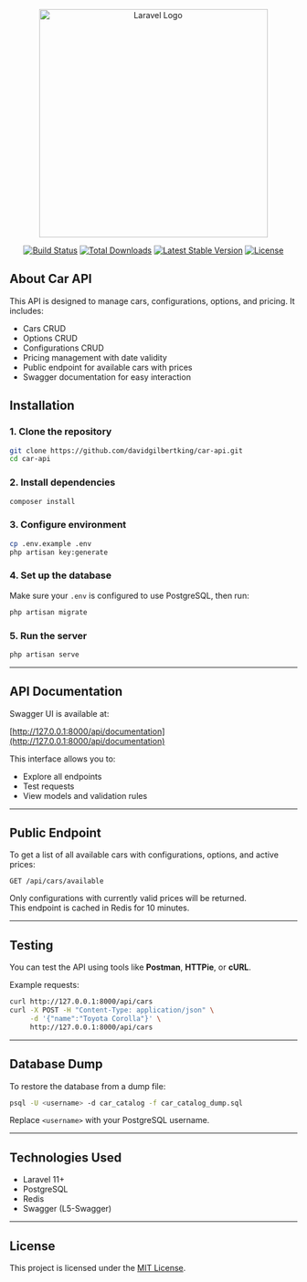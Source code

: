 <p align="center"><a href="https://laravel.com" target="_blank"><img src="https://raw.githubusercontent.com/laravel/art/master/logo-lockup/5%20SVG/2%20CMYK/1%20Full%20Color/laravel-logolockup-cmyk-red.svg" width="400" alt="Laravel Logo"></a></p>

<p align="center">
<a href="https://github.com/laravel/framework/actions"><img src="https://github.com/laravel/framework/workflows/tests/badge.svg" alt="Build Status"></a>
<a href="https://packagist.org/packages/laravel/framework"><img src="https://img.shields.io/packagist/dt/laravel/framework" alt="Total Downloads"></a>
<a href="https://packagist.org/packages/laravel/framework"><img src="https://img.shields.io/packagist/v/laravel/framework" alt="Latest Stable Version"></a>
<a href="https://packagist.org/packages/laravel/framework"><img src="https://img.shields.io/packagist/l/laravel/framework" alt="License"></a>
</p>

## About Car API

This API is designed to manage cars, configurations, options, and pricing. It includes:

- Cars CRUD
- Options CRUD
- Configurations CRUD
- Pricing management with date validity
- Public endpoint for available cars with prices
- Swagger documentation for easy interaction

## Installation

### 1. Clone the repository

```bash
git clone https://github.com/davidgilbertking/car-api.git
cd car-api
```

### 2. Install dependencies

```bash
composer install
```

### 3. Configure environment

```bash
cp .env.example .env
php artisan key:generate
```

### 4. Set up the database

Make sure your `.env` is configured to use PostgreSQL, then run:

```bash
php artisan migrate
```

### 5. Run the server

```bash
php artisan serve
```

---

## API Documentation

Swagger UI is available at:

[http://127.0.0.1:8000/api/documentation](http://127.0.0.1:8000/api/documentation)

This interface allows you to:

- Explore all endpoints
- Test requests
- View models and validation rules

---

## Public Endpoint

To get a list of all available cars with configurations, options, and active prices:

```
GET /api/cars/available
```

Only configurations with currently valid prices will be returned.  
This endpoint is cached in Redis for 10 minutes.

---

## Testing

You can test the API using tools like **Postman**, **HTTPie**, or **cURL**.

Example requests:

```bash
curl http://127.0.0.1:8000/api/cars
curl -X POST -H "Content-Type: application/json" \
     -d '{"name":"Toyota Corolla"}' \
     http://127.0.0.1:8000/api/cars
```

---

## Database Dump

To restore the database from a dump file:

```bash
psql -U <username> -d car_catalog -f car_catalog_dump.sql
```

Replace `<username>` with your PostgreSQL username.

---

## Technologies Used

- Laravel 11+
- PostgreSQL
- Redis
- Swagger (L5-Swagger)

---

## License

This project is licensed under the [MIT License](https://opensource.org/licenses/MIT).

